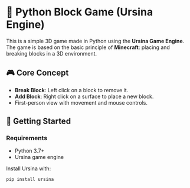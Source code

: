 # 🧱 Python Block Game (Ursina Engine)

This is a simple 3D game made in Python using the **Ursina Game Engine**. The game is based on the basic principle of **Minecraft**: placing and breaking blocks in a 3D environment.

## 🎮 Core Concept

- **Break Block**: Left click on a block to remove it.
- **Add Block**: Right click on a surface to place a new block.
- First-person view with movement and mouse controls.

## 🚀 Getting Started

### Requirements

- Python 3.7+
- Ursina game engine

Install Ursina with:

```bash
pip install ursina
